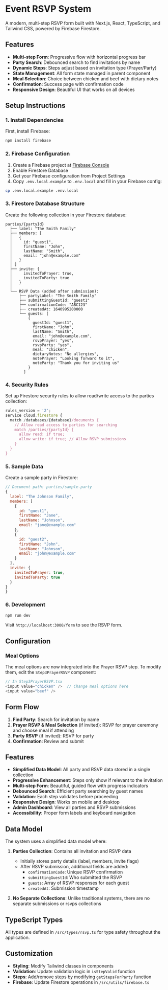 # Event RSVP System

A modern, multi-step RSVP form built with Next.js, React, TypeScript, and Tailwind CSS, powered by Firebase Firestore.

## Features

- **Multi-step Form**: Progressive flow with horizontal progress bar
- **Party Search**: Debounced search to find invitations by name
- **Dynamic Steps**: Steps adjust based on invitation type (Prayer/Party)
- **State Management**: All form state managed in parent component
- **Meal Selection**: Choice between chicken and beef with dietary notes
- **Confirmation**: Success page with confirmation code
- **Responsive Design**: Beautiful UI that works on all devices

## Setup Instructions

### 1. Install Dependencies

First, install Firebase:

```bash
npm install firebase
```

### 2. Firebase Configuration

1. Create a Firebase project at [Firebase Console](https://console.firebase.google.com/)
2. Enable Firestore Database
3. Get your Firebase configuration from Project Settings
4. Copy `.env.local.example` to `.env.local` and fill in your Firebase config:

```bash
cp .env.local.example .env.local
```

### 3. Firestore Database Structure

Create the following collection in your Firestore database:

```
parties/{partyId}
  ├── label: "The Smith Family"
  ├── members: [
  │   {
  │     id: "guest1",
  │     firstName: "John",
  │     lastName: "Smith",
  │     email: "john@example.com"
  │   }
  │ ]
  ├── invite: {
  │     invitedToPrayer: true,
  │     invitedToParty: true
  │   }
  │
  └── RSVP Data (added after submission):
      ├── partyLabel: "The Smith Family"
      ├── submittingGuestId: "guest1"
      ├── confirmationCode: "ABC123"
      ├── createdAt: 1640995200000
      └── guests: [
          {
            guestId: "guest1",
            firstName: "John",
            lastName: "Smith",
            email: "john@example.com",
            rsvpPrayer: "yes",
            rsvpParty: "yes",
            meal: "chicken",
            dietaryNotes: "No allergies",
            notePrayer: "Looking forward to it",
            noteParty: "Thank you for inviting us"
          }
        ]
```

### 4. Security Rules

Set up Firestore security rules to allow read/write access to the parties collection:

```javascript
rules_version = '2';
service cloud.firestore {
  match /databases/{database}/documents {
    // Allow read access to parties for searching
    match /parties/{partyId} {
      allow read: if true;
      allow write: if true; // Allow RSVP submissions
    }
  }
}
```

### 5. Sample Data

Create a sample party in Firestore:

```javascript
// Document path: parties/sample-party
{
  label: "The Johnson Family",
  members: [
    {
      id: "guest1",
      firstName: "Jane",
      lastName: "Johnson",
      email: "jane@example.com"
    },
    {
      id: "guest2",
      firstName: "John",
      lastName: "Johnson",
      email: "john@example.com"
    }
  ],
  invite: {
    invitedToPrayer: true,
    invitedToParty: true
  }
}
}
```

### 6. Development

```bash
npm run dev
```

Visit `http://localhost:3000/form` to see the RSVP form.

## Configuration

### Meal Options

The meal options are now integrated into the Prayer RSVP step. To modify them, edit the `Step3PrayerRSVP` component:

```typescript
// In Step3PrayerRSVP.tsx
<input value="chicken" />  // Change meal options here
<input value="beef" />
```

## Form Flow

1. **Find Party**: Search for invitation by name
2. **Prayer RSVP & Meal Selection** (if invited): RSVP for prayer ceremony and choose meal if attending
3. **Party RSVP** (if invited): RSVP for party
4. **Confirmation**: Review and submit

## Features

- **Simplified Data Model**: All party and RSVP data stored in a single collection
- **Progressive Enhancement**: Steps only show if relevant to the invitation
- **Multi-step Form**: Beautiful, guided flow with progress indicators
- **Debounced Search**: Efficient party searching by guest names
- **Validation**: Each step validates before proceeding
- **Responsive Design**: Works on mobile and desktop
- **Admin Dashboard**: View all parties and RSVP submissions
- **Accessibility**: Proper form labels and keyboard navigation

## Data Model

The system uses a simplified data model where:

1. **Parties Collection**: Contains all invitation and RSVP data

   - Initially stores party details (label, members, invite flags)
   - After RSVP submission, additional fields are added:
     - `confirmationCode`: Unique RSVP confirmation
     - `submittingGuestId`: Who submitted the RSVP
     - `guests`: Array of RSVP responses for each guest
     - `createdAt`: Submission timestamp

2. **No Separate Collections**: Unlike traditional systems, there are no separate submissions or rsvps collections

## TypeScript Types

All types are defined in `/src/types/rsvp.ts` for type safety throughout the application.

## Customization

- **Styling**: Modify Tailwind classes in components
- **Validation**: Update validation logic in `isStepValid` function
- **Steps**: Add/remove steps by modifying `getStepsForParty` function
- **Firebase**: Update Firestore operations in `/src/utils/firebase.ts`
